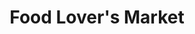 ---
title: "Food Lover's Market"
url: /cape-town/food-lovers-market-sandown-road/
shop: supermarket
---
